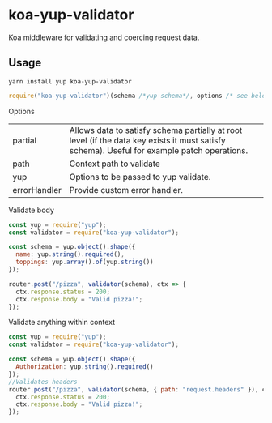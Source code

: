 # koa-yup-validator

Koa middleware for validating and coercing request data.

## Usage

`yarn install yup koa-yup-validator`

```javascript
require("koa-yup-validator")(schema /*yup schema*/, options /* see below */);
```

Options

|              |                                                                                                                                             |
| ------------ | ------------------------------------------------------------------------------------------------------------------------------------------- |
| partial      | Allows data to satisfy schema partially at root level (if the data key exists it must satisfy schema). Useful for example patch operations. |
| path         | Context path to validate                                                                                                                    |
| yup          | Options to be passed to yup validate.                                                                                                       |
| errorHandler | Provide custom error handler.                                                                                                               |

Validate body

```javascript
const yup = require("yup");
const validator = require("koa-yup-validator");

const schema = yup.object().shape({
  name: yup.string().required(),
  toppings: yup.array().of(yup.string())
});

router.post("/pizza", validator(schema), ctx => {
  ctx.response.status = 200;
  ctx.response.body = "Valid pizza!";
});
```

Validate anything within context

```javascript
const yup = require("yup");
const validator = require("koa-yup-validator");

const schema = yup.object().shape({
  Authorization: yup.string().required()
});
//Validates headers
router.post("/pizza", validator(schema, { path: "request.headers" }), ctx => {
  ctx.response.status = 200;
  ctx.response.body = "Valid pizza!";
});
```
